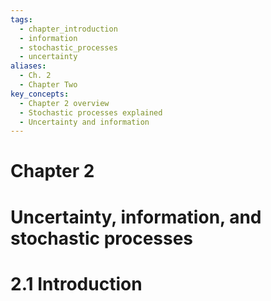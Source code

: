 ```yaml
---
tags:
  - chapter_introduction
  - information
  - stochastic_processes
  - uncertainty
aliases:
  - Ch. 2
  - Chapter Two
key_concepts:
  - Chapter 2 overview
  - Stochastic processes explained
  - Uncertainty and information
---
```


# Chapter 2  

# Uncertainty, information, and stochastic processes  

# 2.1 Introduction  
